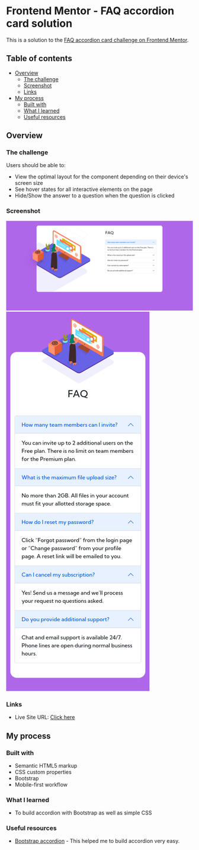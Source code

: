 # Frontend Mentor - FAQ accordion card solution

This is a solution to the [FAQ accordion card challenge on Frontend Mentor](https://www.frontendmentor.io/challenges/faq-accordion-card-XlyjD0Oam).

## Table of contents

- [Overview](#overview)
  - [The challenge](#the-challenge)
  - [Screenshot](#screenshot)
  - [Links](#links)
- [My process](#my-process)
  - [Built with](#built-with)
  - [What I learned](#what-i-learned)
  - [Useful resources](#useful-resources)

## Overview

### The challenge

Users should be able to:

- View the optimal layout for the component depending on their device's screen size
- See hover states for all interactive elements on the page
- Hide/Show the answer to a question when the question is clicked

### Screenshot

![](./images/Screenshot-desktop.png)
![](./images/Screenshot-mobile.png)

### Links

- Live Site URL: [Click here](https://teobidzishvili.github.io/FAQ-Accordion-Card/)

## My process

### Built with

- Semantic HTML5 markup
- CSS custom properties
- Bootstrap
- Mobile-first workflow

### What I learned

- To build accordion with Bootstrap as well as simple CSS

### Useful resources

- [Bootstrap accordion](https://getbootstrap.com/docs/5.0/components/accordion/) - This helped me to build accordion very easy.

